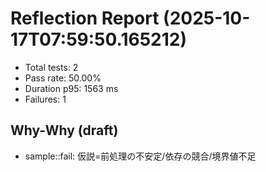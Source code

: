 # Reflection Report (2025-10-17T07:59:50.165212)

- Total tests: 2
- Pass rate: 50.00%
- Duration p95: 1563 ms
- Failures: 1

## Why-Why (draft)
- sample::fail: 仮説=前処理の不安定/依存の競合/境界値不足
